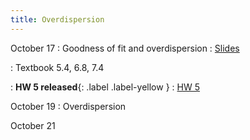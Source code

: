 ```yaml
---
title: Overdispersion
---
```


October 17
: Goodness of fit and overdispersion
  : [Slides](https://sta712-f22.github.io/slides/lecture_22.pdf)
    
: Textbook 5.4, 6.8, 7.4

: **HW 5 released**{: .label .label-yellow }
  : [HW 5](https://sta712-f22.github.io/homework/HW5.pdf)

October 19
: Overdispersion

October 21
